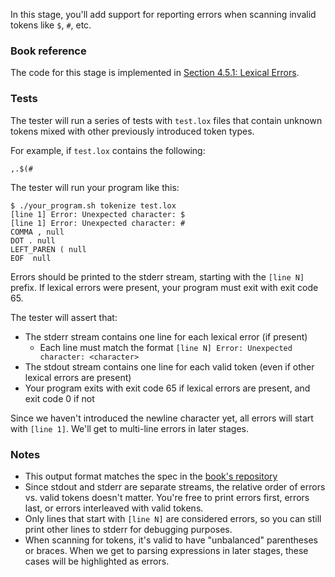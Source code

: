 In this stage, you'll add support for reporting errors when scanning invalid tokens like `$`, `#`, etc.

### Book reference

The code for this stage is implemented in [Section 4.5.1: Lexical Errors](https://craftinginterpreters.com/scanning.html#lexical-errors).

### Tests

The tester will run a series of tests with `test.lox` files that contain unknown tokens mixed with other previously introduced token types.

For example, if `test.lox` contains the following:

```
,.$(#
```

The tester will run your program like this:

```
$ ./your_program.sh tokenize test.lox
[line 1] Error: Unexpected character: $
[line 1] Error: Unexpected character: #
COMMA , null
DOT . null
LEFT_PAREN ( null
EOF  null
```

Errors should be printed to the stderr stream, starting with the `[line N]` prefix. If lexical errors were present,
your program must exit with exit code 65.

The tester will assert that:

- The stderr stream contains one line for each lexical error (if present)
  - Each line must match the format `[line N] Error: Unexpected character: <character>`
- The stdout stream contains one line for each valid token (even if other lexical errors are present)
- Your program exits with exit code 65 if lexical errors are present, and exit code 0 if not

Since we haven't introduced the newline character yet, all errors will start with `[line 1]`. We'll get to multi-line errors in later stages.

### Notes

- This output format matches the spec in the [book's repository](https://github.com/munificent/craftinginterpreters/tree/01e6f5b8f3e5dfa65674c2f9cf4700d73ab41cf8/test/scanning)
- Since stdout and stderr are separate streams, the relative order of errors vs. valid tokens doesn't matter. You're free to print
  errors first, errors last, or errors interleaved with valid tokens.
- Only lines that start with `[line N]` are considered errors, so you can still print other lines to stderr for debugging purposes.
- When scanning for tokens, it's valid to have "unbalanced" parentheses or braces. When we get to parsing expressions in later stages, these cases will be highlighted as errors.